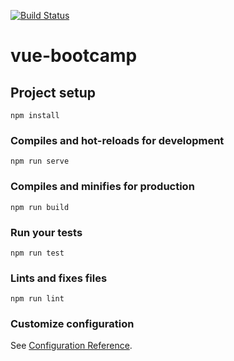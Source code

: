 [![Build Status](https://travis-ci.org/IvanLencina/vue-bootcamp2019.svg?branch=master)](https://travis-ci.org/IvanLencina/vue-bootcamp2019)

# vue-bootcamp

## Project setup
```
npm install
```

### Compiles and hot-reloads for development
```
npm run serve
```

### Compiles and minifies for production
```
npm run build
```

### Run your tests
```
npm run test
```

### Lints and fixes files
```
npm run lint
```

### Customize configuration
See [Configuration Reference](https://cli.vuejs.org/config/).
